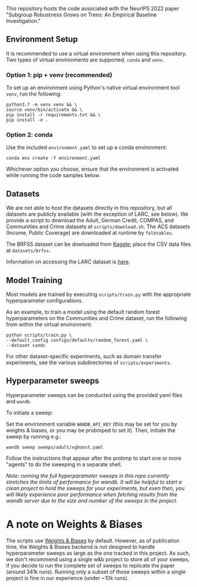 This repository hosts the code associated with the NeurIPS 2022 paper "Subgroup Robustness Grows on Trees: An Empirical Baseline Investigation."

## Environment Setup

It is recommended to use a virtual environment when using this repository. Two types of virtual environments are supported, `conda` and `venv`.

### Option 1: pip + venv (recommended)

To set up an environment using Python's native virtual environment tool `venv`, run the following:

``` 
python3.7 -m venv venv && \
source venv/bin/activate && \
pip install -r requirements.txt && \
pip install -e .
```

### Option 2: conda

Use the included `environment.yaml` to set up a conda environment:

```
conda env create -f environment.yaml
```

Whichever option you choose, ensure that the environment is activated while running the code samples below.

## Datasets

We are not able to host the datasets directly in this repository, but all datasets are publicly available (with the exception of LARC, see below). We provide a script to download the Adult, German Credit, COMPAS, and Communities and Crime datasets at `scripts/download.sh`. The ACS datasets (Income, Public Coverage) are downloaded at runtime by `folktables`.

The BRFSS dataset can be dowloaded from [Kaggle](https://www.kaggle.com/datasets/cdc/behavioral-risk-factor-surveillance-system); place the CSV data files at `datasets/brfss`.

Information on accessing the LARC dataset is [here](https://enrollment.umich.edu/data/learning-analytics-data-architecture-larc).

## Model Training

Most models are trained by executing `scripts/train.py` with the appropriate hyperparameter configurations. 

As an example, to train a model using the default random forest hyperparameters on the Communities and Crime dataset, run the following from within the virtual environment:

``` 
python scripts/train.py \
--default_config configs/defaults/random_forest.yaml \
--dataset candc
```

For other dataset-specific experiments, such as domain transfer experiments, see the various subdirectories of `scripts/experiments`.

## Hyperparameter sweeps

Hyperparameter sweeps can be conducted using the provided yaml files and `wandb`. 

To initiate a sweep:

Set the environment variable `WANDB_API_KEY` (this may be set for you by weights & biases, or you may be probmped to set it). Then, initiate the sweep by running e.g.:

```wandb sweep sweeps/adult/xgboost.yaml```

Follow the instructions that appear after the probmp to start one or more "agents" to do the sweeping in a separate shell.

*Note: running the full hyperparameter sweeps in this repo currently stretches the limits of performance for wandb. It will be helpful to start a clean project to hold the sweeps for your experiments, but even then, you will likely experience poor performance when fetching results from the wandb server due to the size and number of the sweeps in the project.*


# A note on Weights & Biases

The scripts use [Weights & Biases](https://wandb.ai/) by default. However, as of publication time, the Weights & Biases backend is *not* designed to handle hyperparameter sweeps as large as the one tracked in this project. As such, we don't recommend using a single w&b project to store all of your sweeps, if you decide to run the complete set of sweeps to replicate the paper (around 341k runs). Running only a subset of those sweeps within a single project is fine in our experience (under ~10k runs).